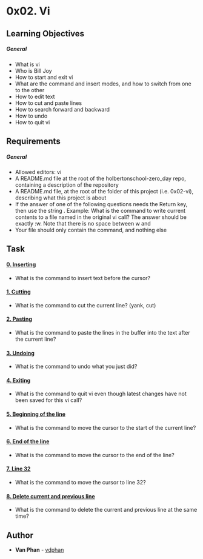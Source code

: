# 0x02. Vi

## Learning Objectives

##### General
 * What is vi
 * Who is Bill Joy
 * How to start and exit vi
 * What are the command and insert modes, and how to switch from one to the other
 * How to edit text
 * How to cut and paste lines
 * How to search forward and backward
 * How to undo
 * How to quit vi

## Requirements

##### General
 * Allowed editors: vi
 * A README.md file at the root of the holbertonschool-zero_day repo, containing a description of the repository
 * A README.md file, at the root of the folder of this project (i.e. 0x02-vi), describing what this project is about
 * If the answer of one of the following questions needs the Return key, then use the string <Return>. Example: What is the command to write current contents to a file named in the original vi call? The answer should be exactly :w<Return>. Note that there is no space between w and <Return>
 * Your file should only contain the command, and nothing else


## Task
#### [0. Inserting](./0-inserting)
- What is the command to insert text before the cursor?

#### [1. Cutting](./1-cutting)
- What is the command to cut the current line? (yank, cut)

#### [2. Pasting](./2-pasting)
- What is the command to paste the lines in the buffer into the text after the current line?

#### [3. Undoing](./3-undoing)
- What is the command to undo what you just did?

#### [4. Exiting](./4-exiting)
- What is the command to quit vi even though latest changes have not been saved for this vi call?

#### [5. Beginning of the line](./5-beginning_line)
- What is the command to move the cursor to the start of the current line?

#### [6. End of the line ](./6-end_line)
- What is the command to move the cursor to the end of the line?

#### [7. Line 32](./100-move_to_line)
- What is the command to move the cursor to line 32?

#### [8. Delete current and previous line](./101-delete_line)
- What is the command to delete the current and previous line at the same time?

## Author

- **Van Phan** - [vdphan](https://github.com/vdphan)
